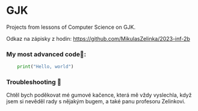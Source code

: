 # GJK
Projects from lessons of Computer Science on GJK.

Odkaz na zápisky z hodin:
https://github.com/MikulasZelinka/2023-inf-2b

### My most advanced code🤣: 

```python
	print("Hello, world")
```



### Troubleshooting :duck: ###
Chtěl bych poděkovat mé gumové kačence, která mě vždy vyslechla, když jsem si nevěděl rady s nějakým bugem, a také panu profesoru Zelinkovi.


